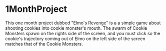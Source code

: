 # 1MonthProject

This one month project dubbed "Elmo's Revenge" is a a simple game about shooting cookies into cookie monster's mouth. The swarm of Cookie Monsters spawn on the rights side of the screen, and you must click so the cookie's trajectory coming out of Elmo on the left side of the screen matches that of the Cookie Monsters.
